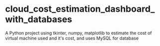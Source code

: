 # cloud_cost_estimation_dashboard_with_databases
A Python project using tkinter, numpy, matplotlib to estimate the cost of virtual machine used and it's cost, and uses MySQL for database
